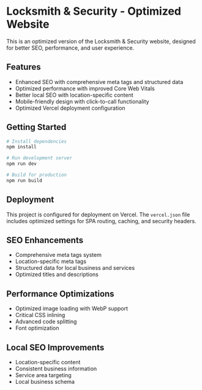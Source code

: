 # Locksmith & Security - Optimized Website

This is an optimized version of the Locksmith & Security website, designed for better SEO, performance, and user experience.

## Features

- Enhanced SEO with comprehensive meta tags and structured data
- Optimized performance with improved Core Web Vitals
- Better local SEO with location-specific content
- Mobile-friendly design with click-to-call functionality
- Optimized Vercel deployment configuration

## Getting Started

```bash
# Install dependencies
npm install

# Run development server
npm run dev

# Build for production
npm run build
```

## Deployment

This project is configured for deployment on Vercel. The `vercel.json` file includes optimized settings for SPA routing, caching, and security headers.

## SEO Enhancements

- Comprehensive meta tags system
- Location-specific meta tags
- Structured data for local business and services
- Optimized titles and descriptions

## Performance Optimizations

- Optimized image loading with WebP support
- Critical CSS inlining
- Advanced code splitting
- Font optimization

## Local SEO Improvements

- Location-specific content
- Consistent business information
- Service area targeting
- Local business schema
